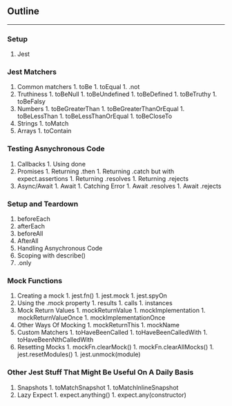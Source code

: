 ## Outline

---

### Setup
  1. Jest
### Jest Matchers
  1. Common matchers
    1. toBe
    1. toEqual
    1. .not
  1. Truthiness
    1. toBeNull
    1. toBeUndefined
    1. toBeDefined
    1. toBeTruthy <!--- base on if statement's return -->
    1. toBeFalsy
  1. Numbers
    1. toBeGreaterThan
    1. toBeGreaterThanOrEqual
    1. toBeLessThan
    1. toBeLessThanOrEqual
    1. toBeCloseTo <!--- useful for rounding errors e.g., 0.1 + 0.2 -->
  1. Strings
    1. toMatch
  1. Arrays
    1. toContain
### Testing Asnychronous Code
  1. Callbacks
    1. Using done
  1. Promises
    1. Returning .then
    1. Returning .catch but with expect.assertions
    1. Returning .resolves
    1. Returning .rejects
  1. Async/Await <!-- a syntactic sugar for promises -->
    1. Await
    1. Catching Error
    1. Await .resolves
    1. Await .rejects
### Setup and Teardown
  1. beforeEach
  1. afterEach
  1. beforeAll
  1. AfterAll
  1. Handling Asnychronous Code
  1. Scoping with describe()
  1. .only
### Mock Functions
  1. Creating a mock
    1. jest.fn()
    1. jest.mock
    1. jest.spyOn
  1. Using the .mock property
    1. results
    1. calls
    1. instances
  1. Mock Return Values
    1. mockReturnValue
    1. mockImplementation
    1. mockReturnValueOnce
    1. mockImplementationOnce
  1. Other Ways Of Mocking
    1. mockReturnThis
    1. mockName <!-- replaced the jest.fn() in the test error output -->
  1. Custom Matchers
    1. toHaveBeenCalled
    1. toHaveBeenCalledWith
    1. toHaveBeenNthCalledWith
  1. Resetting Mocks
    1. mockFn.clearMock()
    1. mockFn.clearAllMocks()
    1. jest.resetModules()
    1. jest.unmock(module)
### Other Jest Stuff That Might Be Useful On A Daily Basis
  1. Snapshots
    1. toMatchSnapshot
    1. toMatchInlineSnapshot
  1. Lazy Expect
    1. expect.anything() <!-- useful for pure functions (i.e., map, filter, reduce, etc...) -->
    1. expect.any(constructor)
